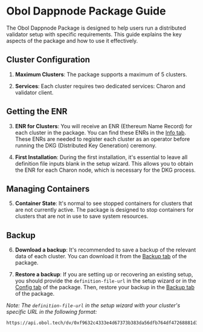 # Obol Dappnode Package Guide

The Obol Dappnode Package is designed to help users run a distributed validator setup with specific requirements. This guide explains the key aspects of the package and how to use it effectively.

## Cluster Configuration

1. **Maximum Clusters**: The package supports a maximum of 5 clusters.

2. **Services**: Each cluster requires two dedicated services: Charon and validator client.

## Getting the ENR

3. **ENR for Clusters**: You will receive an ENR (Ethereum Name Record) for each cluster in the package. You can find these ENRs in the [Info tab](http://my.dappnode/packages/my/obol.dnp.dappnode.eth/info). These ENRs are needed to register each cluster as an operator before running the DKG (Distributed Key Generation) ceremony.

4. **First Installation**: During the first installation, it's essential to leave all definition file inputs blank in the setup wizard. This allows you to obtain the ENR for each Charon node, which is necessary for the DKG process.

## Managing Containers

5. **Container State**: It's normal to see stopped containers for clusters that are not currently active. The package is designed to stop containers for clusters that are not in use to save system resources.

## Backup

6. **Download a backup**: It's recommended to save a backup of the relevant data of each cluster. You can download it from the [Backup tab](http://my.dappnode/packages/my/obol.dnp.dappnode.eth/backup) of the package.

7. **Restore a backup**: If you are setting up or recovering an existing setup, you should provide the `definition-file-url` in the setup wizard or in the [Config tab](http://my.dappnode/packages/my/obol.dnp.dappnode.eth/config) of the package. Then, restore your backup in the [Backup tab](http://my.dappnode/packages/my/obol.dnp.dappnode.eth/backup) of the package.

_Note: The `definition-file-url` in the setup wizard with your cluster's specific URL in the following format:_

```markdown
https://api.obol.tech/dv/0xf9632c4333e4d67373b383da56dfb764df47268881d3412a1eef1a0247dc7367
```
